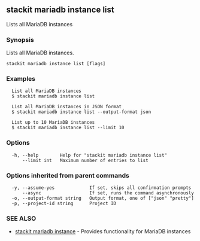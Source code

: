 ## stackit mariadb instance list

Lists all MariaDB instances

### Synopsis

Lists all MariaDB instances.

```
stackit mariadb instance list [flags]
```

### Examples

```
  List all MariaDB instances
  $ stackit mariadb instance list

  List all MariaDB instances in JSON format
  $ stackit mariadb instance list --output-format json

  List up to 10 MariaDB instances
  $ stackit mariadb instance list --limit 10
```

### Options

```
  -h, --help        Help for "stackit mariadb instance list"
      --limit int   Maximum number of entries to list
```

### Options inherited from parent commands

```
  -y, --assume-yes             If set, skips all confirmation prompts
      --async                  If set, runs the command asynchronously
  -o, --output-format string   Output format, one of ["json" "pretty"]
  -p, --project-id string      Project ID
```

### SEE ALSO

* [stackit mariadb instance](./stackit_mariadb_instance.md)	 - Provides functionality for MariaDB instances

